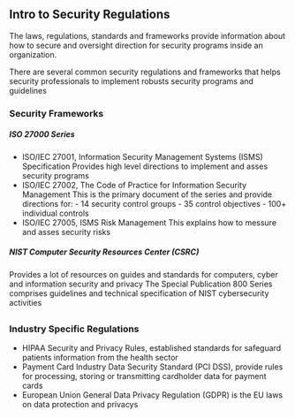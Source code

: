 ## Intro to Security Regulations

The laws, regulations, standards and frameworks provide information about how to secure and oversight direction for security programs inside an organization.

There are several common security regulations and frameworks that helps security professionals to implement robusts security programs and guidelines

### Security Frameworks

##### ISO 27000 Series

- ISO/IEC 27001, Information Security Management Systems (ISMS) Specification
  Provides high level directions to implement and asses security programs
- ISO/IEC 27002, The Code of Practice for Information Security Management
  This is the primary document of the series and provide directions for: - 14 security control groups - 35 control objectives - 100+ individual controls
- ISO/IEC 27005, ISMS Risk Management
  This explains how to messure and asses security risks

##### NIST Computer Security Resources Center (CSRC)

Provides a lot of resources on guides and standards for computers, cyber and information security and privacy
The Special Publication 800 Series comprises guidelines and technical specification of NIST cybersecurity activities

##

### Industry Specific Regulations

- HIPAA Security and Privacy Rules, established standards for safeguard patients information from the health sector
- Payment Card Industry Data Security Standard (PCI DSS), provide rules for processing, storing or transmitting cardholder data for payment cards
- European Union General Data Privacy Regulation (GDPR) is the EU laws on data protection and privacys
